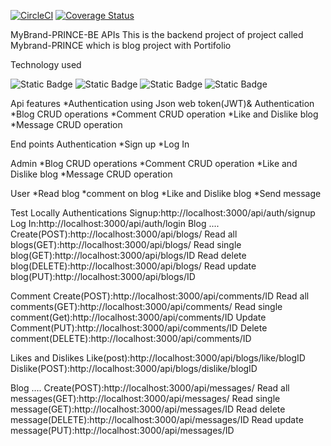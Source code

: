 [![CircleCI](https://dl.circleci.com/status-badge/img/gh/PrinceRWIGIMBA/MyBrand-PRINCE-BE/tree/fr-be-mybland.svg?style=svg)](https://dl.circleci.com/status-badge/redirect/gh/PrinceRWIGIMBA/MyBrand-PRINCE-BE/tree/fr-be-mybland) [![Coverage Status](https://coveralls.io/repos/github/PrinceRWIGIMBA/MyBrand-PRINCE-BE/badge.svg?branch=fr-be-mybland)](https://coveralls.io/github/PrinceRWIGIMBA/MyBrand-PRINCE-BE?branch=fr-be-mybland)



MyBrand-PRINCE-BE APIs
This is the backend project of project called Mybrand-PRINCE which is blog project with Portifolio

Technology used



![Static Badge](https://img.shields.io/badge/NODE.JS-%2368A063?style=for-the-badge&logo=node.js&labelColor=black) ![Static Badge](https://img.shields.io/badge/Mongodb-%2368A063?style=for-the-badge&logo=mongodb&labelColor=black) ![Static Badge](https://img.shields.io/badge/joi-red?style=for-the-badge&logo=JOI) ![Static Badge](https://img.shields.io/badge/jwt-black?style=for-the-badge&logo=jwt)


Api features
*Authentication using Json web token(JWT)& Authentication *Blog CRUD operations *Comment CRUD operation *Like and Dislike blog *Message CRUD operation

End points
Authentication
*Sign up *Log In

Admin
*Blog CRUD operations *Comment CRUD operation *Like and Dislike blog *Message CRUD operation

User
*Read blog *comment on blog *Like and Dislike blog *Send message

Test Locally
Authentications
Signup:http://localhost:3000/api/auth/signup Log In:http://localhost:3000/api/auth/login Blog .... Create(POST):http://localhost:3000/api/blogs/ Read all blogs(GET):http://localhost:3000/api/blogs/ Read single blog(GET):http://localhost:3000/api/blogs/ID Read delete blog(DELETE):http://localhost:3000/api/blogs/ Read update blog(PUT):http://localhost:3000/api/blogs/ID

Comment
Create(POST):http://localhost:3000/api/comments/ID Read all comments(GET):http://localhost:3000/api/comments/ Read single comment(Get):http://localhost:3000/api/comments/ID Update Comment(PUT):http://localhost:3000/api/comments/ID Delete comment(DELETE):http://localhost:3000/api/comments/ID

Likes and Dislikes
Like(post):http://localhost:3000/api/blogs/like/blogID Dislike(POST):http://localhost:3000/api/blogs/dislike/blogID

Blog .... Create(POST):http://localhost:3000/api/messages/ Read all messages(GET):http://localhost:3000/api/messages/ Read single message(GET):http://localhost:3000/api/messages/ID Read delete message(DELETE):http://localhost:3000/api/messages/ID Read update message(PUT):http://localhost:3000/api/messages/ID
